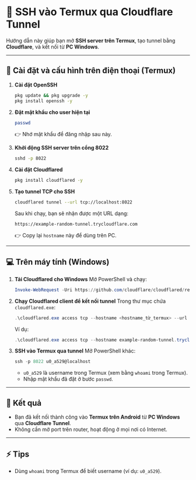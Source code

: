 # 🚀 SSH vào Termux qua Cloudflare Tunnel

Hướng dẫn này giúp bạn mở **SSH server trên Termux**, tạo tunnel bằng **Cloudflare**, và kết nối từ **PC Windows**.

---

## 📱 Cài đặt và cấu hình trên điện thoại (Termux)

1. **Cài đặt OpenSSH**

   ```bash
   pkg update && pkg upgrade -y
   pkg install openssh -y
   ```

2. **Đặt mật khẩu cho user hiện tại**

   ```bash
   passwd
   ```

   👉 Nhớ mật khẩu để đăng nhập sau này.

3. **Khởi động SSH server trên cổng 8022**

   ```bash
   sshd -p 8022
   ```

4. **Cài đặt Cloudflared**

   ```bash
   pkg install cloudflared -y
   ```

5. **Tạo tunnel TCP cho SSH**

   ```bash
   cloudflared tunnel --url tcp://localhost:8022
   ```

   Sau khi chạy, bạn sẽ nhận được một URL dạng:

   ```
   https://example-random-tunnel.trycloudflare.com
   ```

   👉 Copy lại `hostname` này để dùng trên PC.

---

## 💻 Trên máy tính (Windows)

1. **Tải Cloudflared cho Windows**
   Mở PowerShell và chạy:

   ```powershell
   Invoke-WebRequest -Uri https://github.com/cloudflare/cloudflared/releases/latest/download/cloudflared-windows-amd64.exe -OutFile cloudflared.exe
   ```

2. **Chạy Cloudflared client để kết nối tunnel**
   Trong thư mục chứa `cloudflared.exe`:

   ```powershell
   .\cloudflared.exe access tcp --hostname <hostname_từ_termux> --url localhost:8022
   ```

   Ví dụ:

   ```powershell
   .\cloudflared.exe access tcp --hostname example-random-tunnel.trycloudflare.com --url localhost:8022
   ```

3. **SSH vào Termux qua tunnel**
   Mở PowerShell khác:

   ```powershell
   ssh -p 8022 u0_a529@localhost
   ```

   * `u0_a529` là username trong Termux (xem bằng `whoami` trong Termux).
   * Nhập mật khẩu đã đặt ở bước `passwd`.

---

## 🎯 Kết quả

* Bạn đã kết nối thành công vào **Termux trên Android** từ **PC Windows** qua **Cloudflare Tunnel**.
* Không cần mở port trên router, hoạt động ở mọi nơi có Internet.

---

## ⚡ Tips

* Dùng `whoami` trong Termux để biết username (ví dụ: `u0_a529`).

